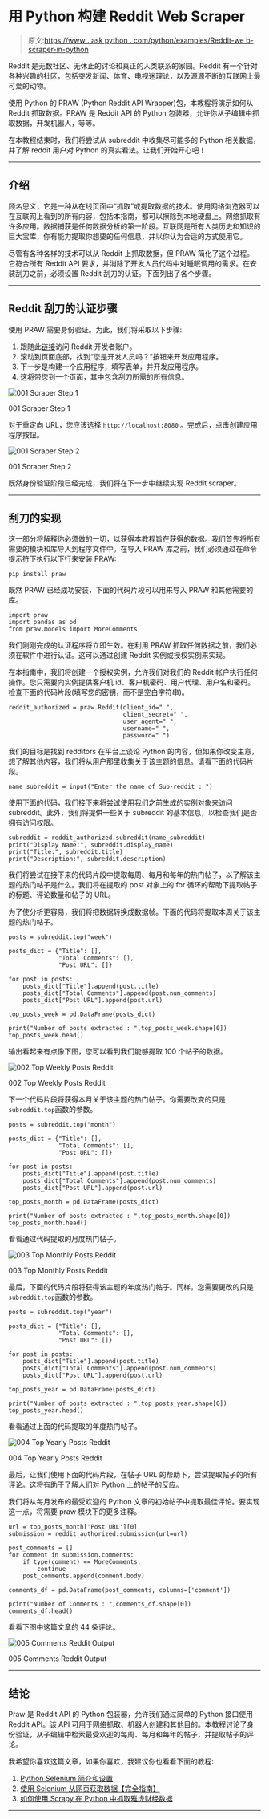 # 用 Python 构建 Reddit Web Scraper

> 原文:[https://www . ask python . com/python/examples/Reddit-we b-scraper-in-python](https://www.askpython.com/python/examples/reddit-web-scraper-in-python)

Reddit 是无数社区、无休止的讨论和真正的人类联系的家园。Reddit 有一个针对各种兴趣的社区，包括突发新闻、体育、电视迷理论，以及源源不断的互联网上最可爱的动物。

使用 Python 的 PRAW (Python Reddit API Wrapper)包，本教程将演示如何从 Reddit 抓取数据。PRAW 是 Reddit API 的 Python 包装器，允许你从子编辑中抓取数据，开发机器人，等等。

在本教程结束时，我们将尝试从 subreddit 中收集尽可能多的 Python 相关数据，并了解 reddit 用户对 Python 的真实看法。让我们开始开心吧！

* * *

## 介绍

顾名思义，它是一种从在线页面中“抓取”或提取数据的技术。使用网络浏览器可以在互联网上看到的所有内容，包括本指南，都可以擦除到本地硬盘上。网络抓取有许多应用。数据捕获是任何数据分析的第一阶段。互联网是所有人类历史和知识的巨大宝库，你有能力提取你想要的任何信息，并以你认为合适的方式使用它。

尽管有各种各样的技术可以从 Reddit 上抓取数据，但 PRAW 简化了这个过程。它符合所有 Reddit API 要求，并消除了开发人员代码中对睡眠调用的需求。在安装刮刀之前，必须设置 Reddit 刮刀的认证。下面列出了各个步骤。

* * *

## Reddit 刮刀的认证步骤

使用 PRAW 需要身份验证。为此，我们将采取以下步骤:

1.  跟随此[链接](https://www.reddit.com/prefs/apps)访问 Reddit 开发者账户。
2.  滚动到页面底部，找到“您是开发人员吗？”按钮来开发应用程序。
3.  下一步是构建一个应用程序，填写表单，并开发应用程序。
4.  这将带您到一个页面，其中包含刮刀所需的所有信息。

![001 Scraper Step 1](../Images/5ed74267d73f8a4afbc785e0fc12498a.png)

001 Scraper Step 1

对于重定向 URL，您应该选择 `http://localhost:8080` 。完成后，点击创建应用程序按钮。

![001 Scraper Step 2](../Images/8cc95523d3b47a1e9628b3b61e179e87.png)

001 Scraper Step 2

既然身份验证阶段已经完成，我们将在下一步中继续实现 Reddit scraper。

* * *

## 刮刀的实现

这一部分将解释你必须做的一切，以获得本教程旨在获得的数据。我们首先将所有需要的模块和库导入到程序文件中。在导入 PRAW 库之前，我们必须通过在命令提示符下执行以下行来安装 PRAW:

```
pip install praw

```

既然 PRAW 已经成功安装，下面的代码片段可以用来导入 PRAW 和其他需要的库。

```
import praw
import pandas as pd
from praw.models import MoreComments

```

我们刚刚完成的认证程序将立即生效。在利用 PRAW 抓取任何数据之前，我们必须在软件中进行认证。这可以通过创建 Reddit 实例或授权实例来实现。

在本指南中，我们将创建一个授权实例，允许我们对我们的 Reddit 帐户执行任何操作。您只需要向实例提供客户机 id、客户机密码、用户代理、用户名和密码。检查下面的代码片段(填写您的密钥，而不是空白字符串)。

```
reddit_authorized = praw.Reddit(client_id=" ",
                                client_secret=" ",
                                user_agent=" ",
                                username=" ",
                                password=" ")

```

我们的目标是找到 redditors 在平台上谈论 Python 的内容，但如果你改变主意，想了解其他内容，我们将从用户那里收集关于该主题的信息。请看下面的代码片段。

```
name_subreddit = input("Enter the name of Sub-reddit : ")

```

使用下面的代码，我们接下来将尝试使用我们之前生成的实例对象来访问 subreddit。此外，我们将提供一些关于 subreddit 的基本信息，以检查我们是否拥有访问权限。

```
subreddit = reddit_authorized.subreddit(name_subreddit)
print("Display Name:", subreddit.display_name)
print("Title:", subreddit.title)
print("Description:", subreddit.description)

```

我们将尝试在接下来的代码片段中提取每周、每月和每年的热门帖子，以了解该主题的热门帖子是什么。我们将在提取的 post 对象上的 for 循环的帮助下提取帖子的标题、评论数量和帖子的 URL。

为了使分析更容易，我们将把数据转换成数据帧。下面的代码将提取本周关于该主题的热门帖子。

```
posts = subreddit.top("week")

posts_dict = {"Title": [],
              "Total Comments": [],
              "Post URL": []}

for post in posts:
	posts_dict["Title"].append(post.title)
	posts_dict["Total Comments"].append(post.num_comments)
	posts_dict["Post URL"].append(post.url)

top_posts_week = pd.DataFrame(posts_dict)

print("Number of posts extracted : ",top_posts_week.shape[0])
top_posts_week.head()

```

输出看起来有点像下图，您可以看到我们能够提取 100 个帖子的数据。

![002 Top Weekly Posts Reddit](../Images/6dc80d8e10df9a8b89ec05b7d9e1ab56.png)

002 Top Weekly Posts Reddit

下一个代码片段将获得本月关于该主题的热门帖子。你需要改变的只是`subreddit.top`函数的参数。

```
posts = subreddit.top("month")

posts_dict = {"Title": [],
              "Total Comments": [],
              "Post URL": []}

for post in posts:
	posts_dict["Title"].append(post.title)
	posts_dict["Total Comments"].append(post.num_comments)
	posts_dict["Post URL"].append(post.url)

top_posts_month = pd.DataFrame(posts_dict)

print("Number of posts extracted : ",top_posts_month.shape[0])
top_posts_month.head()

```

看看通过代码提取的月度热门帖子。

![003 Top Monthly Posts Reddit](../Images/f577b292ab75a9b1cf631d95db7bc973.png)

003 Top Monthly Posts Reddit

最后，下面的代码片段将获得该主题的年度热门帖子。同样，您需要更改的只是`subreddit.top`函数的参数。

```
posts = subreddit.top("year")

posts_dict = {"Title": [],
              "Total Comments": [],
              "Post URL": []}

for post in posts:
	posts_dict["Title"].append(post.title)
	posts_dict["Total Comments"].append(post.num_comments)
	posts_dict["Post URL"].append(post.url)

top_posts_year = pd.DataFrame(posts_dict)

print("Number of posts extracted : ",top_posts_year.shape[0])
top_posts_year.head()

```

看看通过上面的代码提取的年度热门帖子。

![004 Top Yearly Posts Reddit](../Images/af32314630e39632655cff655a473539.png)

004 Top Yearly Posts Reddit

最后，让我们使用下面的代码片段，在帖子 URL 的帮助下，尝试提取帖子的所有评论。这将有助于了解人们对 Python 上的帖子的反应。

我们将从每月发布的最受欢迎的 Python 文章的初始帖子中提取最佳评论。要实现这一点，将需要 praw 模块下的更多注释。

```
url = top_posts_month['Post URL'][0]
submission = reddit_authorized.submission(url=url)

post_comments = []
for comment in submission.comments:
	if type(comment) == MoreComments:
		continue
	post_comments.append(comment.body)

comments_df = pd.DataFrame(post_comments, columns=['comment'])

print("Number of Comments : ",comments_df.shape[0])
comments_df.head()

```

看看下图中这篇文章的 44 条评论。

![005 Comments Reddit Output](../Images/688e12dcb0683c674c375213adf6374e.png)

005 Comments Reddit Output

* * *

## 结论

Praw 是 Reddit API 的 Python 包装器，允许我们通过简单的 Python 接口使用 Reddit API。该 API 可用于网络抓取、机器人创建和其他目的。本教程讨论了身份验证，从子编辑中检索最受欢迎的每周、每月和每年的帖子，并提取帖子的评论。

我希望你喜欢这篇文章，如果你喜欢，我建议你也看看下面的教程:

1.  [Python Selenium 简介和设置](https://www.askpython.com/python-modules/selenium-introduction-and-setup)
2.  [使用 Selenium 从网页获取数据【完全指南】](https://www.askpython.com/python-modules/fetch-website-data-selenium)
3.  [如何使用 Scrapy 在 Python 中抓取雅虎财经数据](https://www.askpython.com/python/scrape-yahoo-finance-python-scrapy)

* * *